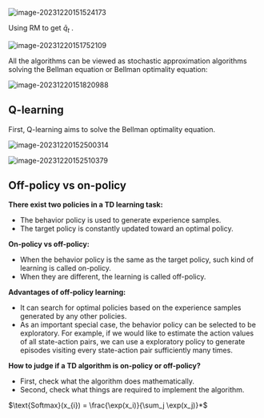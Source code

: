 ![image-20231220151524173](.static/image-20231220151524173.png)

Using RM to get $\bar{q}_t$ .

![image-20231220151752109](.static/image-20231220151752109.png)

All the algorithms can be viewed as stochastic approximation algorithms solving the Bellman equation or Bellman optimality equation:

![image-20231220151820988](.static/image-20231220151820988.png)

## Q-learning

 First, Q-learning aims to solve the Bellman optimality equation.

![image-20231220152500314](.static/image-20231220152500314.png)



![image-20231220152510379](.static/image-20231220152510379.png)

## Off-policy vs on-policy

**There exist two policies in a TD learning task:**

- The behavior policy is used to generate experience samples.
- The target policy is constantly updated toward an optimal policy.

**On-policy vs off-policy:**

- When the behavior policy is the same as the target policy, such kind of learning is called on-policy.
- When they are different, the learning is called off-policy.

**Advantages of off-policy learning:**

- It can search for optimal policies based on the experience samples generated by any other policies.
- As an important special case, the behavior policy can be selected to be exploratory. For example, if we would like to estimate the action values of all state-action pairs, we can use a exploratory policy to generate episodes visiting every state-action pair sufficiently many times.

**How to judge if a TD algorithm is on-policy or off-policy?**

- First, check what the algorithm does mathematically.
- Second, check what things are required to implement the algorithm.



$\text{Softmax}(x_{i}) = \frac{\exp(x_i)}{\sum_j \exp(x_j)}*$